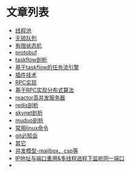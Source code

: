 # 文章列表

- [线程池]()
- [无锁队列]()
- [有限状态机]()
- [protobuf]()
- [taskflow剖析]()
- [基于taskflow的任务流引擎]()
- [插件技术]()
- [RPC实现]()
- [基于RPC实现分布式算法]()
- [reactor高并发服务器](./doc/reactorServer/reactor.md)
- [redis剖析]()
- [skynet剖析]()
- [muduo剖析]()
- [常用linux命令]()
- [git必知会]()
- [其它]()
- [并发模型-mailbox、csp等]()
- [IP地址与端口重用&多线程进程下监听同一端口]()
- []()
